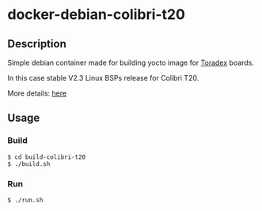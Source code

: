 # docker-debian-colibri-t20

## Description

Simple debian container made for building yocto image for [Toradex](https://www.toradex.com/) boards.

In this case stable V2.3 Linux BSPs release for Colibri T20.

More details: [here](https://developer.toradex.com/knowledge-base/board-support-package/openembedded-(core))

## Usage

### Build

```
$ cd build-colibri-t20
$ ./build.sh
```

### Run

```
$ ./run.sh

```

